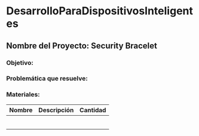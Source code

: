 # DesarrolloParaDispositivosInteligentes

## Nombre del Proyecto: Security Bracelet

### Objetivo:

### Problemática que resuelve:


### Materiales:
| Nombre | Descripción | Cantidad|
| ------ | ------ | ------ |
|  | | |
|  | | |
|  | | |
|  | | |
|  | | |
|  | | |
